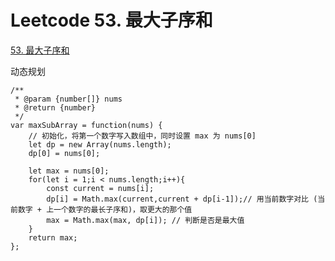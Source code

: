 # Leetcode 53. 最大子序和


[53. 最大子序和](https://leetcode-cn.com/problems/maximum-subarray/)



动态规划

```
/**
 * @param {number[]} nums
 * @return {number}
 */
var maxSubArray = function(nums) {
    // 初始化，将第一个数字写入数组中，同时设置 max 为 nums[0]
    let dp = new Array(nums.length);
    dp[0] = nums[0];

    let max = nums[0];
    for(let i = 1;i < nums.length;i++){
        const current = nums[i];
        dp[i] = Math.max(current,current + dp[i-1]);// 用当前数字对比 (当前数字 + 上一个数字的最长子序和)，取更大的那个值
        max = Math.max(max, dp[i]); // 判断是否是最大值
    }
    return max;
};
```